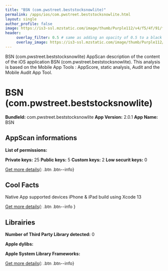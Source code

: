 ```yaml
---
title: "BSN (com.pwstreet.beststocksnowlite)"
permalink: /apps/ios/com.pwstreet.beststocksnowlite.html
layout: single
author_profile: false
image: https://is3-ssl.mzstatic.com/image/thumb/Purple112/v4/f5/4f/91/f54f91f1-6419-9450-8776-5cc3174f25e3/AppIcon-0-0-1x_U007emarketing-0-0-0-10-0-0-sRGB-0-0-0-GLES2_U002c0-512MB-85-220-0-0.png/512x512bb.jpg
header: 
     overlay_filter: 0.5 # same as adding an opacity of 0.5 to a black background
     overlay_image: https://is3-ssl.mzstatic.com/image/thumb/Purple112/v4/f5/4f/91/f54f91f1-6419-9450-8776-5cc3174f25e3/AppIcon-0-0-1x_U007emarketing-0-0-0-10-0-0-sRGB-0-0-0-GLES2_U002c0-512MB-85-220-0-0.png/512x512bb.jpg
---
```

BSN (com.pwstreet.beststocksnowlite) AppScan description of the content of the iOS application BSN (com.pwstreet.beststocksnowlite). This analysis is based on the Mobile App Tools : AppScore, static analysis, Audit and the Mobile Audit App Tool.

# BSN (com.pwstreet.beststocksnowlite)

**BundleId:** com.pwstreet.beststocksnowlite
**App Version:** 2.0.1
**App Name:** BSN


## AppScan informations 

**List of permissions:** 
  
  
**Private keys:** 25
**Public keys:** 5
**Custom keys:** 2
**Low securit keys:** 0
  
[Get more details](/pricing.html){: .btn .btn--info}

## Cool Facts

Native App
supported devices iPhone & iPad
build using Xcode 13
  
[Get more details](/pricing.html){: .btn .btn--info }

## Librairies 
**Number of Third Party Library detected:** 0


**Apple dylibs:**


**Apple System Library Frameworks:**


  
[Get more details](/pricing.html){: .btn .btn--info}

